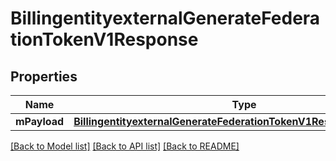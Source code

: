 # BillingentityexternalGenerateFederationTokenV1Response

## Properties
Name | Type | Description | Notes
------------ | ------------- | ------------- | -------------
**mPayload** | [**BillingentityexternalGenerateFederationTokenV1ResponseMPayload***](BillingentityexternalGenerateFederationTokenV1ResponseMPayload.md) |  | 

[[Back to Model list]](../README.md#documentation-for-models) [[Back to API list]](../README.md#documentation-for-api-endpoints) [[Back to README]](../README.md)


